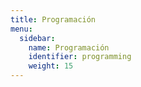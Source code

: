 ```yaml
---
title: Programación
menu:
  sidebar:
    name: Programación
    identifier: programming
    weight: 15
---
```

